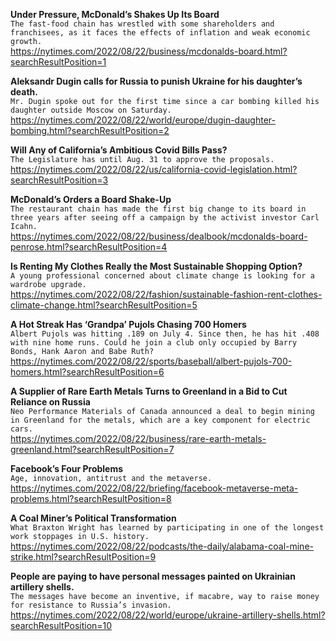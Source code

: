 **Under Pressure, McDonald’s Shakes Up Its Board**\
`The fast-food chain has wrestled with some shareholders and franchisees, as it faces the effects of inflation and weak economic growth.`\
https://nytimes.com/2022/08/22/business/mcdonalds-board.html?searchResultPosition=1

**Aleksandr Dugin calls for Russia to punish Ukraine for his daughter’s death.**\
`Mr. Dugin spoke out for the first time since a car bombing killed his daughter outside Moscow on Saturday.`\
https://nytimes.com/2022/08/22/world/europe/dugin-daughter-bombing.html?searchResultPosition=2

**Will Any of California’s Ambitious Covid Bills Pass?**\
`The Legislature has until Aug. 31 to approve the proposals.`\
https://nytimes.com/2022/08/22/us/california-covid-legislation.html?searchResultPosition=3

**McDonald’s Orders a Board Shake-Up**\
`The restaurant chain has made the first big change to its board in three years after seeing off a campaign by the activist investor Carl Icahn.`\
https://nytimes.com/2022/08/22/business/dealbook/mcdonalds-board-penrose.html?searchResultPosition=4

**Is Renting My Clothes Really the Most Sustainable Shopping Option?**\
`A young professional concerned about climate change is looking for a wardrobe upgrade.`\
https://nytimes.com/2022/08/22/fashion/sustainable-fashion-rent-clothes-climate-change.html?searchResultPosition=5

**A Hot Streak Has ‘Grandpa’ Pujols Chasing 700 Homers**\
`Albert Pujols was hitting .189 on July 4. Since then, he has hit .408 with nine home runs. Could he join a club only occupied by Barry Bonds, Hank Aaron and Babe Ruth?`\
https://nytimes.com/2022/08/22/sports/baseball/albert-pujols-700-homers.html?searchResultPosition=6

**A Supplier of Rare Earth Metals Turns to Greenland in a Bid to Cut Reliance on Russia**\
`Neo Performance Materials of Canada announced a deal to begin mining in Greenland for the metals, which are a key component for electric cars.`\
https://nytimes.com/2022/08/22/business/rare-earth-metals-greenland.html?searchResultPosition=7

**Facebook’s Four Problems**\
`Age, innovation, antitrust and the metaverse.`\
https://nytimes.com/2022/08/22/briefing/facebook-metaverse-meta-problems.html?searchResultPosition=8

**A Coal Miner’s Political Transformation**\
`What Braxton Wright has learned by participating in one of the longest work stoppages in U.S. history.`\
https://nytimes.com/2022/08/22/podcasts/the-daily/alabama-coal-mine-strike.html?searchResultPosition=9

**People are paying to have personal messages painted on Ukrainian artillery shells.**\
`The messages have become an inventive, if macabre, way to raise money for resistance to Russia’s invasion.`\
https://nytimes.com/2022/08/22/world/europe/ukraine-artillery-shells.html?searchResultPosition=10

